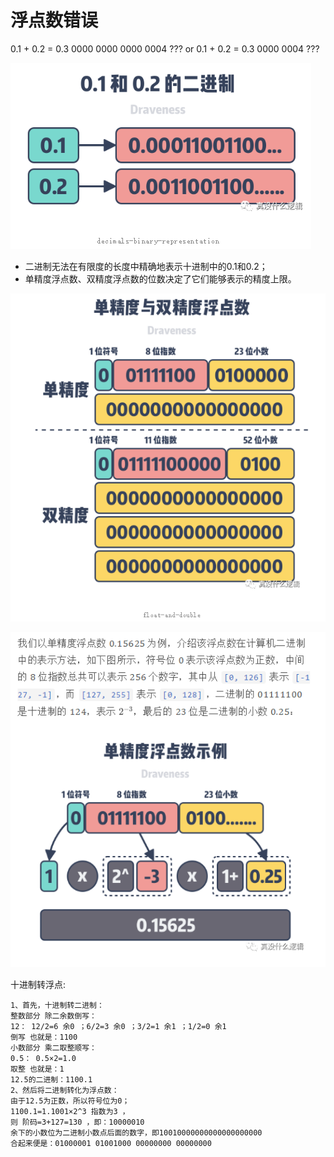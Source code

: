 # 浮点数错误

0.1 + 0.2 = 0.3 0000 0000 0000 0004 ??? or
0.1 + 0.2 = 0.3 0000 0004 ???

![](images/float1.png)

* 二进制无法在有限度的长度中精确地表示十进制中的0.1和0.2；
* 单精度浮点数、双精度浮点数的位数决定了它们能够表示的精度上限。

![](images/float3.png "单精度和双精度的位数表示")

![](images/float4.png)

十进制转浮点:

```
1、首先，十进制转二进制：
整数部分 除二余数倒写：
12： 12/2=6 余0 ；6/2=3 余0 ；3/2=1 余1 ；1/2=0 余1
倒写 也就是：1100
小数部分 乘二取整顺写：
0.5： 0.5×2=1.0
取整 也就是：1
12.5的二进制：1100.1
2、然后将二进制转化为浮点数：
由于12.5为正数，所以符号位为0；
1100.1=1.1001×2^3 指数为3 ，
则 阶码=3+127=130 ，即：10000010
余下的小数位为二进制小数点后面的数字，即10010000000000000000000
合起来便是：01000001 01001000 00000000 00000000
```